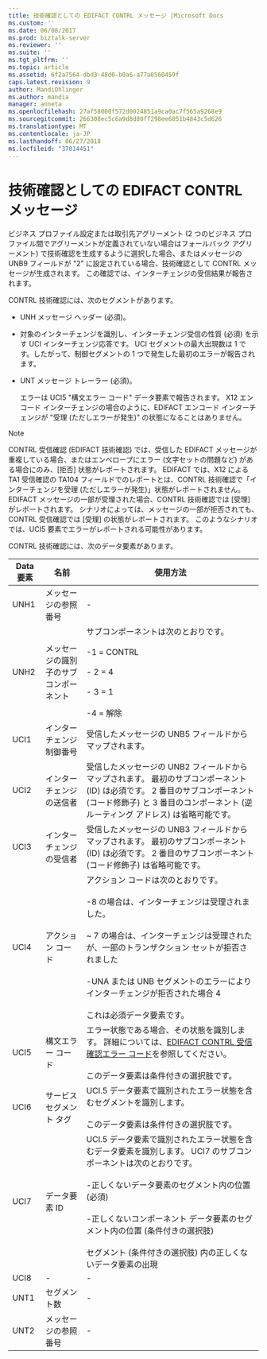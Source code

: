 ```yaml
---
title: 技術確認としての EDIFACT CONTRL メッセージ |Microsoft Docs
ms.custom: ''
ms.date: 06/08/2017
ms.prod: biztalk-server
ms.reviewer: ''
ms.suite: ''
ms.tgt_pltfrm: ''
ms.topic: article
ms.assetid: 6f2a7564-dbd3-48d0-b0a6-a77a0560459f
caps.latest.revision: 9
author: MandiOhlinger
ms.author: mandia
manager: anneta
ms.openlocfilehash: 27af58000f572d0024851a9ca0ac7f565a9268e9
ms.sourcegitcommit: 266308ec5c6a9d8d80ff298ee6051b4843c5d626
ms.translationtype: MT
ms.contentlocale: ja-JP
ms.lasthandoff: 06/27/2018
ms.locfileid: "37014451"
---
```

# <a name="edifact-contrl-message-as-technical-acknowledgment"></a>技術確認としての EDIFACT CONTRL メッセージ
ビジネス プロファイル設定または取引先アグリーメント (2 つのビジネス プロファイル間でアグリーメントが定義されていない場合はフォールバック アグリーメント) で技術確認を生成するように選択した場合、またはメッセージの UNB9 フィールドが "2" に設定されている場合、技術確認として CONTRL メッセージが生成されます。 この確認では、インターチェンジの受信結果が報告されます。  
  
 CONTRL 技術確認には、次のセグメントがあります。  
  
- UNH メッセージ ヘッダー (必須)。  
  
- 対象のインターチェンジを識別し、インターチェンジ受信の性質 (必須) を示す UCI インターチェンジ応答です。 UCI セグメントの最大出現数は 1 です。したがって、制御セグメントの 1 つで発生した最初のエラーが報告されます。  
  
- UNT メッセージ トレーラー (必須)。  
  
  エラーは UCI5 "構文エラー コード" データ要素で報告されます。 X12 エンコード インターチェンジの場合のように、EDIFACT エンコード インターチェンジが "受理 (ただしエラーが発生)" の状態になることはありません。  
  
> [!NOTE]
>  CONTRL 受信確認 (EDIFACT 技術確認) では、受信した EDIFACT メッセージが重複している場合、またはエンベロープにエラー (文字セットの問題など) がある場合にのみ、[拒否] 状態がレポートされます。 EDIFACT では、X12 による TA1 受信確認の TA104 フィールドでのレポートとは、CONTRL 技術確認で「インターチェンジを受理 (ただしエラーが発生)」状態がレポートされません。 EDIFACT メッセージの一部が受理された場合、CONTRL 技術確認では [受理] がレポートされます。 シナリオによっては、メッセージの一部が拒否されても、CONTRL 受信確認では [受理] の状態がレポートされます。 このようなシナリオでは、UCI5 要素でエラーがレポートされる可能性があります。  
  
 CONTRL 技術確認には、次のデータ要素があります。  
  
|Data 要素|名前|使用方法|  
|------------------|----------|-----------|  
|UNH1|メッセージの参照番号|-|  
|UNH2|メッセージの識別子のサブコンポーネント|サブコンポーネントは次のとおりです。<br /><br /> -1 = CONTRL<br /><br /> - 2 = 4<br /><br /> - 3 = 1<br /><br /> -4 = 解除|  
|UCI1|インターチェンジ制御番号|受信したメッセージの UNB5 フィールドからマップされます。|  
|UCI2|インターチェンジの送信者|受信したメッセージの UNB2 フィールドからマップされます。 最初のサブコンポーネント (ID) は必須です。 2 番目のサブコンポーネント (コード修飾子) と 3 番目のコンポーネント (逆ルーティング アドレス) は省略可能です。|  
|UCI3|インターチェンジの受信者|受信したメッセージの UNB3 フィールドからマップされます。 最初のサブコンポーネント (ID) は必須です。 2 番目のサブコンポーネント (コード修飾子) は省略可能です。|  
|UCI4|アクション コード|アクション コードは次のとおりです。<br /><br /> -8 の場合は、インターチェンジは受理されました。<br /><br /> ~ 7 の場合は、インターチェンジは受理されたが、一部のトランザクション セットが拒否されました<br /><br /> -UNA または UNB セグメントのエラーによりインターチェンジが拒否された場合 4<br /><br /> これは必須データ要素です。|  
|UCI5|構文エラー コード|エラー状態である場合、その状態を識別します。 詳細については、[EDIFACT CONTRL 受信確認エラー コード](../core/edifact-contrl-acknowledgment-error-codes.md)を参照してください。<br /><br /> このデータ要素は条件付きの選択肢です。|  
|UCI6|サービス セグメント タグ|UCI.5 データ要素で識別されたエラー状態を含むセグメントを識別します。<br /><br /> このデータ要素は条件付きの選択肢です。|  
|UCI7|データ要素 ID|UCI.5 データ要素で識別されたエラー状態を含むデータ要素を識別します。 UCI7 のサブコンポーネントは次のとおりです。<br /><br /> -正しくないデータ要素のセグメント内の位置 (必須)<br /><br /> -正しくないコンポーネント データ要素のセグメント内の位置 (条件付きの選択肢)<br /><br /> セグメント (条件付きの選択肢) 内の正しくないデータ要素の出現|  
|UCI8|-|-|  
|UNT1|セグメント数|-|  
|UNT2|メッセージの参照番号|-|